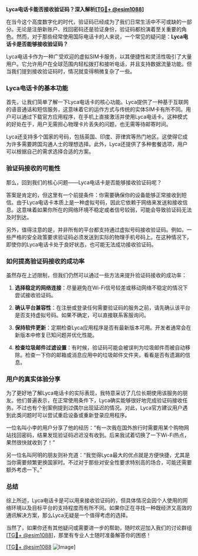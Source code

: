 **Lyca电话卡能否接收验证码？深入解析[[TG💪+ @esim1088](https://t.me/s/esim1088)]**

在当今这个高度数字化的时代，验证码已经成为了我们日常生活中不可或缺的一部分。无论是注册新账户、找回密码还是验证身份，验证码都扮演着至关重要的角色。然而，对于那些经常使用国际电话卡的人来说，一个常见的疑问是：**Lyca电话卡是否能够接收验证码？**

Lyca电话卡作为一种广受欢迎的虚拟SIM卡服务，以其便捷性和灵活性吸引了大量用户。它允许用户在全球范围内轻松拨打和接听电话，并且支持数据流量功能。但当我们提到接收验证码时，情况就变得稍微复杂了一些。

### Lyca电话卡的基本功能

首先，让我们简单了解一下Lyca电话卡的核心功能。Lyca提供了一种基于互联网的语音通话和短信服务，这意味着它的运作方式与传统的实体SIM卡有所不同。用户可以通过下载官方应用程序，在手机上直接激活并使用Lyca电话卡。这种模式的好处在于，用户无需担心物理卡片丢失的问题，也无需等待邮寄时间。

Lyca还支持多个国家的号码，包括英国、印度、菲律宾等热门地区。这使得它成为许多需要跨国沟通人士的理想选择。此外，Lyca还提供了多种套餐选项，用户可以根据自己的需求选择合适的方案。

### 验证码接收的可能性

那么，回到我们的核心问题——Lyca电话卡是否能够接收验证码呢？

答案是肯定的，但这里有一个前提条件：你需要确保你的设备能够正常接收到短信。由于Lyca电话卡本质上是一种虚拟号码，因此它依赖于网络来发送和接收信息。这意味着如果你所在的网络环境不稳定或者信号较弱，可能会导致验证码无法及时到达。

另外，值得注意的是，并非所有的平台都支持通过虚拟号码接收验证码。例如，一些严格的安全政策要求验证码必须发送到实际的物理手机号码上。在这种情况下，即使你的Lyca电话卡处于良好状态，也可能无法成功接收验证码。

### 如何提高验证码接收的成功率

虽然存在上述限制，但我们仍然可以通过一些方法来提升验证码接收的成功率：

1. **选择稳定的网络连接**：尽量避免在Wi-Fi信号较差或移动网络不稳定的情况下尝试接收验证码。
   
2. **确认平台兼容性**：在注册或登录任何需要验证码的服务之前，请先确认该平台是否支持虚拟号码。如果不确定，可以直接联系客服询问。

3. **保持软件更新**：定期检查Lyca应用程序是否有最新版本可用。开发者通常会在新版本中修复已知问题并优化性能。

4. **检查垃圾邮件过滤设置**：有时候，验证码可能会被误判为垃圾邮件而被自动移除。检查一下你的邮箱或消息应用中的垃圾邮件文件夹，看看是否有遗漏的信息。

### 用户的真实体验分享

为了更好地了解Lyca电话卡的实际表现，我特意采访了几位长期使用该服务的朋友。他们普遍表示，在正常使用条件下，Lyca确实能够很好地完成验证码接收任务。不过也有个别案例提到过偶尔出现延迟的情况。对此，Lyca官方建议用户遇到此类问题时可以尝试重启设备或重新登录应用程序。

一位名叫小李的用户分享了他的经历：“有一次我在国外旅行时需要用某个购物网站找回密码，结果发现验证码迟迟没有收到。后来我试着切换了一下Wi-Fi热点，果然很快就收到了！”

另一位名叫阿明的朋友则补充道：“我觉得Lyca最大的优点就是方便快捷，尤其是当你需要频繁更换国家时。不过对于那些对安全性要求特别高的场合，可能还需要额外考虑一下。”

### 总结

综上所述，Lyca电话卡是可以用来接收验证码的，但具体情况会因个人使用的网络环境以及目标平台的支持程度而有所不同。如果你正在寻找一种既经济又高效的通讯解决方案，那么Lyca无疑是一个值得考虑的选择。

当然了，如果你还有其他疑问或需要进一步的帮助，随时欢迎加入我们的讨论群组[[TG💪+ @esim1088](https://t.me/s/esim1088)]，那里有专业人士随时准备解答你的困惑！

[[TG💪+ @esim1088](https://t.me/s/esim1088) ![Image](https://i.postimg.cc/4NQfJmqS/Snipaste-2025-05-13-00-14-12.png)]